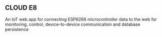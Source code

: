 ## CLOUD E8
An IoT web app for connecting ESP8266 microcontroller data to the web for monitoring, control, device-to-device communication and database persistence
